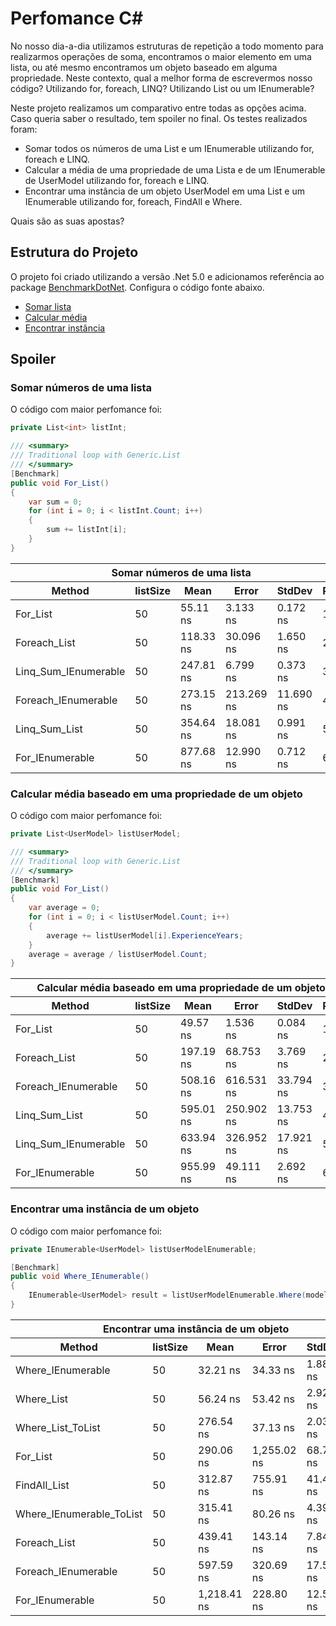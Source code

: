 ﻿# Perfomance C#

No nosso dia-a-dia utilizamos estruturas de repetição a todo momento para realizarmos operações de soma, encontramos o maior elemento em uma lista, ou até mesmo encontramos um objeto baseado em alguma propriedade. Neste contexto, qual a melhor forma de escrevermos nosso código? Utilizando for, foreach, LINQ? Utilizando List ou um IEnumerable?

Neste projeto realizamos um comparativo entre todas as opções acima. Caso queria saber o resultado, tem spoiler no final. Os testes realizados foram:

- Somar todos os números de uma List e um IEnumerable utilizando for, foreach e LINQ.
- Calcular a média de uma propriedade de uma Lista e de um IEnumerable de UserModel utilizando for, foreach e LINQ.
- Encontrar uma instância de um objeto UserModel em uma List e um IEnumerable utilizando for, foreach, FindAll e Where.

Quais são as suas apostas?

## Estrutura do Projeto

O projeto foi criado utilizando a versão .Net 5.0 e adicionamos referência ao package [BenchmarkDotNet](https://www.nuget.org/packages/BenchmarkDotNet/). Configura o código fonte abaixo.


- [Somar lista](PerformanceProject/Benchmark/IterateSumBenchmark.cs)
- [Calcular média](PerformanceProject/Benchmark/IterateAverageBenchmark.cs)
- [Encontrar instância](PerformanceProject/Benchmark/FindObjectBenchmark.cs)

## Spoiler

### Somar números de uma lista

O código com maior perfomance foi:

```csharp
private List<int> listInt;

/// <summary>
/// Traditional loop with Generic.List
/// </summary>
[Benchmark]
public void For_List()
{
	var sum = 0;
	for (int i = 0; i < listInt.Count; i++)
	{
		sum += listInt[i];
	}
}
```

<table>
<thead>
<tr><th colspan="6">Somar números de uma lista</th></tr>
<tr><th>Method</th><th>listSize</th><th>Mean</th><th>Error</th><th>StdDev</th><th>Rank</th></tr>
</thead>
<tbody>
<tr><td>For_List</td><td>50</td><td>55.11 ns</td><td>3.133 ns</td><td>0.172 ns</td><td>1</td></tr>
</tr><tr><td>Foreach_List</td><td>50</td><td>118.33 ns</td><td>30.096 ns</td><td>1.650 ns</td><td>2</td></tr>
<tr><td>Linq_Sum_IEnumerable</td><td>50</td><td>247.81 ns</td><td>6.799 ns</td><td>0.373 ns</td><td>3</td></tr>
<tr><td>Foreach_IEnumerable</td><td>50</td><td>273.15 ns</td><td>213.269 ns</td><td>11.690 ns</td><td>4</td></tr>
<tr><td>Linq_Sum_List</td><td>50</td><td>354.64 ns</td><td>18.081 ns</td><td>0.991 ns</td><td>5</td></tr>
<tr><td>For_IEnumerable</td><td>50</td><td>877.68 ns</td><td>12.990 ns</td><td>0.712 ns</td><td>6</td></tr>
</tbody>
</table>


### Calcular média baseado em uma propriedade de um objeto

O código com maior perfomance foi:

```csharp
private List<UserModel> listUserModel;

/// <summary>
/// Traditional loop with Generic.List
/// </summary>
[Benchmark]
public void For_List()
{
	var average = 0;
	for (int i = 0; i < listUserModel.Count; i++)
	{
		average += listUserModel[i].ExperienceYears;
	}
	average = average / listUserModel.Count;
}
```

<table>
<thead>
<tr><th colspan="6">Calcular média baseado em uma propriedade de um objeto</th></tr>
<tr><th>Method</th><th>listSize</th><th>Mean</th><th>Error</th><th>StdDev</th><th>Rank</th></tr>
</thead>
<tbody>
<tr><td>For_List</td><td>50</td><td>49.57 ns</td><td>1.536 ns</td><td>0.084 ns</td><td>1</td></tr>
<tr><td>Foreach_List</td><td>50</td><td>197.19 ns</td><td>68.753 ns</td><td>3.769 ns</td><td>2</td></tr>
<tr><td>Foreach_IEnumerable</td><td>50</td><td>508.16 ns</td><td>616.531 ns</td><td>33.794 ns</td><td>3</td></tr>
<tr><td>Linq_Sum_List</td><td>50</td><td>595.01 ns</td><td>250.902 ns</td><td>13.753 ns</td><td>4</td></tr>
<tr><td>Linq_Sum_IEnumerable</td><td>50</td><td>633.94 ns</td><td>326.952 ns</td><td>17.921 ns</td><td>5</td></tr>
<tr><td>For_IEnumerable</td><td>50</td><td>955.99 ns</td><td>49.111 ns</td><td>2.692 ns</td><td>6</td></tr>
</tbody>
</table>
</body>
</html>

### Encontrar uma instância de um objeto

O código com maior perfomance foi:

```csharp
private IEnumerable<UserModel> listUserModelEnumerable;

[Benchmark]
public void Where_IEnumerable()
{
	IEnumerable<UserModel> result = listUserModelEnumerable.Where(model => model.Name == targetUser);
}
```

<table>
<thead>
<tr><th colspan="6">Encontrar uma instância de um objeto</th></tr>
<tr><th>Method</th><th>listSize</th><th> Mean</th><th>Error</th><th>StdDev</th><th>Rank</th></tr>
</thead>
<tbody>
<tr><td>Where_IEnumerable</td><td>50</td><td>32.21 ns</td><td>34.33 ns</td><td>1.881 ns</td><td>1</td></tr>
<tr><td>Where_List</td><td>50</td><td>56.24 ns</td><td>53.42 ns</td><td>2.928 ns</td><td>2</td></tr>
<tr><td>Where_List_ToList</td><td>50</td><td>276.54 ns</td><td>37.13 ns</td><td>2.035 ns</td><td>3</td></tr>
<tr><td>For_List</td><td>50</td><td>290.06 ns</td><td>1,255.02 ns</td><td>68.792 ns</td><td>4</td></tr>
<tr><td>FindAll_List</td><td>50</td><td>312.87 ns</td><td>755.91 ns</td><td>41.434 ns</td><td>5</td></tr>
<tr><td>Where_IEnumerable_ToList</td><td>50</td><td>315.41 ns</td><td>80.26 ns</td><td>4.399 ns</td><td>5</td></tr>
<tr><td>Foreach_List</td><td>50</td><td>439.41 ns</td><td>143.14 ns</td><td>7.846 ns</td><td>6</td></tr>
<tr><td>Foreach_IEnumerable</td><td>50</td><td>597.59 ns</td><td>320.69 ns</td><td>17.578 ns</td><td>7</td></tr>
<tr><td>For_IEnumerable</td><td>50</td><td>1,218.41 ns</td><td>228.80 ns</td><td>12.542 ns</td><td>8</td></tr>
</tbody>
</table>